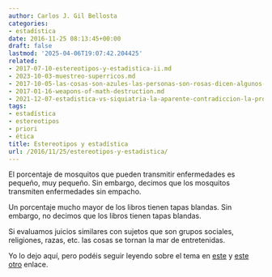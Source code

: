 ```yaml
---
author: Carlos J. Gil Bellosta
categories:
- estadística
date: 2016-11-25 08:13:45+00:00
draft: false
lastmod: '2025-04-06T19:07:42.204425'
related:
- 2017-07-10-estereotipos-y-estadistica-ii.md
- 2023-10-03-muestreo-superricos.md
- 2017-10-05-las-cosas-son-azules-las-personas-son-rosas-dicen-algunos-sicologos.md
- 2017-01-16-weapons-of-math-destruction.md
- 2021-12-07-estadistica-vs-siquiatria-la-aparente-contradiccion-la-profunda-sintesis.md
tags:
- estadística
- estereotipos
- priori
- ética
title: Estereotipos y estadística
url: /2016/11/25/estereotipos-y-estadistica/
---
```


El porcentaje de mosquitos que pueden transmitir enfermedades es pequeño, muy pequeño. Sin embargo, decimos que los mosquitos transmiten enfermedades sin empacho.

Un porcentaje mucho mayor de los libros tienen tapas blandas. Sin embargo, no decimos que los libros tienen tapas blandas.

Si evaluamos juicios similares con sujetos que son grupos sociales, religiones, razas, etc. las cosas se tornan la mar de entretenidas.

Yo lo dejo aquí, pero podéis seguir leyendo sobre el tema en [este](http://www.spsp.org/blog/are-stereotypes-accurate) y [este otro](http://andrewgelman.com/2016/08/11/29627/) enlace.
